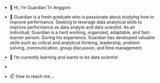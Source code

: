 - 👋 Hi, I’m Guardian Tri Anggoro


- 👀 Guardian is a fresh graduate who is passionate about studying how to improve performance. 
      Seeking to leverage data analytical skills to improve performance as data analyst and data scientist. 
      As an Individual, Guardian is a hard working, organized, adaptable, and fast-learner person. 
      During his experience, Guardian has developed valuable skills such as critical and analytical thinking, leadership, problem solving, communication, group discussion, and time management.

- 🌱 I’m currently learning and wants to be data scientist

-
- 📫 How to reach me ...

<!---
guardiantria33/guardiantria33 is a ✨ special ✨ repository because its `README.md` (this file) appears on your GitHub profile.
You can click the Preview link to take a look at your changes.
--->
